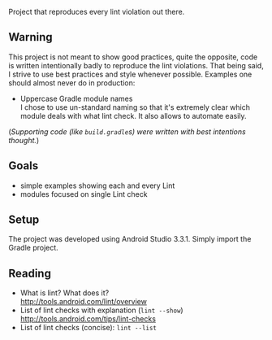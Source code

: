 Project that reproduces every lint violation out there.

Warning
-------
This project is not meant to show good practices, quite the opposite, code is written intentionally badly to reproduce the lint violations. That being said, I strive to use best practices and style whenever possible. Examples one should almost never do in production:
 * Uppercase Gradle module names  
   I chose to use un-standard naming so that it's extremely clear which module deals with what lint check. It also allows to automate easily.

(*Supporting code (like `build.gradle`s) were written with best intentions thought.*)

Goals
-----

 * simple examples showing each and every Lint
 * modules focused on single Lint check

Setup
-----
The project was developed using Android Studio 3.3.1. Simply import the Gradle project.

Reading
-------
 * What is lint? What does it?  
   http://tools.android.com/lint/overview
 * List of lint checks with explanation (`lint --show`) 
   http://tools.android.com/tips/lint-checks
 * List of lint checks (concise): `lint --list`
